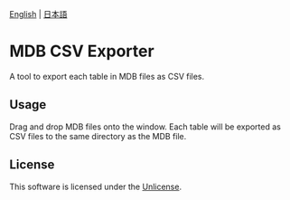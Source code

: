 [English](README.md) | [日本語](README.ja.md)

# MDB CSV Exporter

A tool to export each table in MDB files as CSV files.

## Usage

Drag and drop MDB files onto the window.
Each table will be exported as CSV files to the same directory as the MDB file.

## License

This software is licensed under the [Unlicense](LICENSE).

